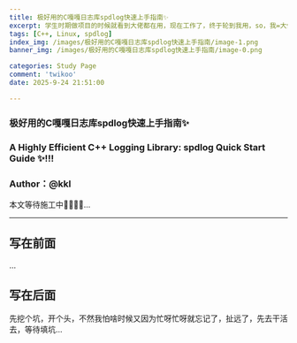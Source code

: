 ```yaml
---
title: 极好用的C嘎嘎日志库spdlog快速上手指南✨
excerpt: 学生时期做项目的时候就看到大佬都在用，现在工作了，终于轮到我用，so，我=大佬（嘻嘻，不敢称兄道弟
tags: [C++, Linux, spdlog]
index_img: /images/极好用的C嘎嘎日志库spdlog快速上手指南/image-1.png
banner_img: /images/极好用的C嘎嘎日志库spdlog快速上手指南/image-0.png

categories: Study Page
comment: 'twikoo'
date: 2025-9-24 21:51:00

---
```


### 极好用的C嘎嘎日志库spdlog快速上手指南✨
### A Highly Efficient C++ Logging Library: spdlog Quick Start Guide ✨!!!
### Author：@kkl

<p class="note note-warning">本文等待施工中🙇‍♂️🙇‍♂️...</p>

---

## 写在前面

...

## 写在后面

先挖个坑，开个头，不然我怕啥时候又因为忙呀忙呀就忘记了，扯远了，先去干活去，等待填坑...
